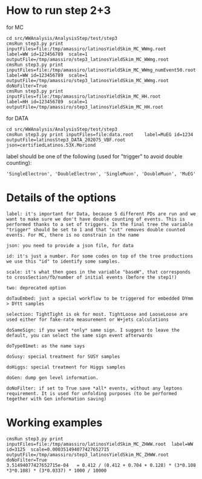How to run step 2+3
=======

for MC

    cd src/WWAnalysis/AnalysisStep/test/step3
    cmsRun step3.py print inputFiles=file:/tmp/amassiro/latinosYieldSkim_MC_WWmg.root             label=WW id=123456789  scale=1 outputFile=/tmp/amassiro/step3_latinosYieldSkim_MC_WWmg.root
    cmsRun step3.py print inputFiles=file:/tmp/amassiro/latinosYieldSkim_MC_WWmg_numEvent50.root  label=WW id=123456789  scale=1 outputFile=/tmp/amassiro/step3_latinosYieldSkim_MC_WWmg.root       doNoFilter=True
    cmsRun step3.py print inputFiles=file:/tmp/amassiro/latinosYieldSkim_MC_HH.root               label=HH id=123456789  scale=1 outputFile=/tmp/amassiro/step3_latinosYieldSkim_MC_HH.root



for DATA

    cd src/WWAnalysis/AnalysisStep/test/step3
    cmsRun step3.py print inputFiles=file:data.root    label=MuEG id=1234 outputFile=latinosStep3_DATA_202075_VBF.root json=certifiedLatinos.53X.Moriond

label should be one of the following (used for "trigger" to avoid double counting):

    'SingleElectron', 'DoubleElectron', 'SingleMuon', 'DoubleMuon', 'MuEG'




Details of the options
=======


    label: it's important for Data, because 5 different PDs are run and we want to make sure we don't have double counting of events. This is performed thanks to a set of triggers. In the final tree the variable "trigger" should be set to 1 and that "cut" removes double counted events. For MC, there is no constrain in the name

    json: you need to provide a json file, for data

    id: it's just a number. For some codes on top of the tree productions we use this "id" to identify some samples.

    scale: it's what then goes in the variable "baseW", that corresponds to crossSection/fb/number of initial events (before the step1!)

    two: deprecated option

    doTauEmbed: just a special workflow to be triggered for embedded DYmm > DYtt samples

    selection: TightTight is ok for most. TightLoose and LooseLoose are used either for fake-rate measurement or W+jets calculations

    doSameSign: if you want *only* same sign. I suggest to leave the default, you can select the same sign event afterwards

    doType01met: as the name says

    doSusy: special treatment for SUSY samples

    doHiggs: special treatment for Higgs samples

    doGen: dump gen level information.

    doNoFilter: if set to True save *all* events, without any leptons requirement. It is used for unfolding purposes (to be performed tegether with Gen information saving)



Working examples
=======

    cmsRun step3.py print inputFiles=file:/tmp/amassiro/latinosYieldSkim_MC_ZHWW.root  label=WW id=3125  scale=0.000351494077427652715 outputFile=/tmp/amassiro/step3_latinosYieldSkim_MC_ZHWW.root       doNoFilter=True
    3.51494077427652715e-04   = 0.412 / (0.412 + 0.704 + 0.128) * (3*0.108 *3*0.108) * (3*0.0337) * 1000 / 10000

